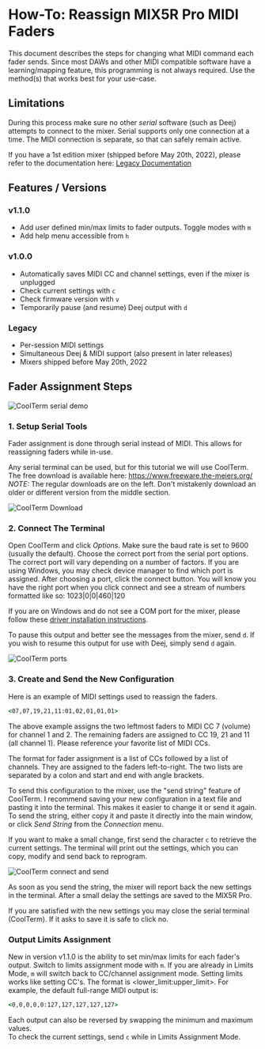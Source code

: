 # How-To: Reassign MIX5R Pro MIDI Faders

This document describes the steps for changing what MIDI command each fader sends. Since most DAWs and other MIDI compatible software have a learning/mapping feature, this programming is not always required. Use the method(s) that works best for your use-case.

## Limitations

During this process make sure no other *serial* software (such as Deej) attempts to connect to the mixer. Serial supports only one connection at a time. The MIDI connection is separate, so that can safely remain active.

If you have a 1st edition mixer (shipped before May 20th, 2022), please refer to the documentation here: [Legacy Documentation](https://github.com/numanair/deej/blob/stm32-logic/Docs/reassign%20MIDI%20via%20serial.md)

## Features / Versions

### v1.1.0

- Add user defined min/max limits to fader outputs. Toggle modes with `m`
- Add help menu accessible from `h`

### v1.0.0

- Automatically saves MIDI CC and channel settings, even if the mixer is unplugged
- Check current settings with `c`
- Check firmware version with `v`
- Temporarily pause (and resume) Deej output with `d`

### Legacy

- Per-session MIDI settings
- Simultaneous Deej & MIDI support (also present in later releases)
- Mixers shipped before May 20th, 2022

## Fader Assignment Steps

![CoolTerm serial demo](https://github.com/numanair/deej/blob/stm32-logic-saving/Docs/Images/Animation_trimmed_ff.gif)

### 1. Setup Serial Tools

Fader assignment is done through serial instead of MIDI. This allows for reassigning faders while in-use.

Any serial terminal can be used, but for this tutorial we will use CoolTerm. The free download is available here: <https://www.freeware.the-meiers.org/> *NOTE:* The regular downloads are on the left. Don't mistakenly download an older or different version from the middle section.

![CoolTerm Download](https://github.com/numanair/deej/blob/stm32-logic-saving/Docs/Images/CoolTerm-dl.png)

### 2. Connect The Terminal

Open CoolTerm and click *Options*. Make sure the baud rate is set to 9600 (usually the default). Choose the correct port from the serial port options. The correct port will vary depending on a number of factors. If you are using Windows, you may check device manager to find which port is assigned. After choosing a port, click the connect button. You will know you have the right port when you click connect and see a stream of numbers formatted like so: 1023|0|0|460|120

If you are on Windows and do not see a COM port for the mixer, please follow these [driver installation instructions](https://github.com/numanair/deej/blob/stm32-logic/Docs/Windows%20Driver%20Install%20for%20MIDI%20Mixer.md).

To pause this output and better see the messages from the mixer, send `d`. If you wish to resume this output for use with Deej, simply send `d` again.

![CoolTerm ports](https://github.com/numanair/deej/blob/stm32-logic-saving/Docs/Images/coolterm_ports.png)

### 3. Create and Send the New Configuration

Here is an example of MIDI settings used to reassign the faders.  

```bat
<07,07,19,21,11:01,02,01,01,01>
```  

The above example assigns the two leftmost faders to MIDI CC 7 (volume) for channel 1 and 2. The remaining faders are assigned to CC 19, 21 and 11 (all channel 1). Please reference your favorite list of MIDI CCs.

The format for fader assignment is a list of CCs followed by a list of channels. They are assigned to the faders left-to-right. The two lists are separated by a colon and start and end with angle brackets.

To send this configuration to the mixer, use the "send string" feature of CoolTerm. I recommend saving your new configuration in a text file and pasting it into the terminal. This makes it easier to change it or send it again. To send the string, either copy it and paste it directly into the main window, or click *Send String* from the *Connection* menu.

If you want to make a small change, first send the character `c` to retrieve the current settings. The terminal will print out the settings, which you can copy, modify and send back to reprogram.

![CoolTerm connect and send](https://github.com/numanair/deej/blob/stm32-logic-saving/Docs/Images/coolterm_connect+send.png)

As soon as you send the string, the mixer will report back the new settings in the terminal. After a small delay the settings are saved to the MIX5R Pro.

If you are satisfied with the new settings you may close the serial terminal (CoolTerm). If it asks to save it is safe to click no.

### Output Limits Assignment

New in version v1.1.0 is the ability to set min/max limits for each fader's output. Switch to limits assignment mode with `m`. If you are already in Limits Mode, `m` will switch back to CC/channel assignment mode. Setting limits works like setting CC's. The format is <lower_limit:upper_limit>.
For example, the default full-range MIDI output is:  

```bat
<0,0,0,0,0:127,127,127,127,127>
```  

Each output can also be reversed by swapping the minimum and maximum values.  
To check the current settings, send `c` while in Limits Assignment Mode.

